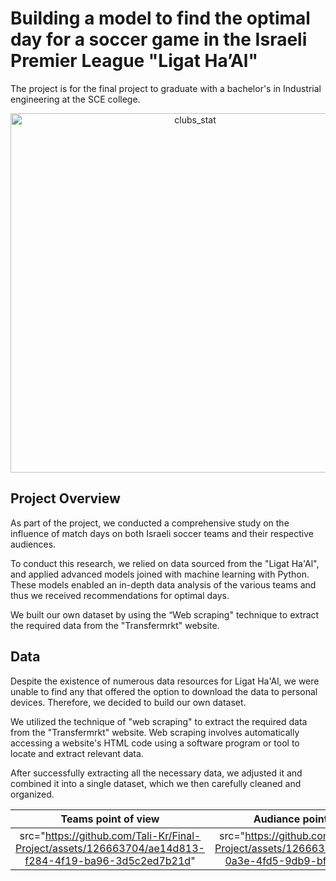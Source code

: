 # Building a model to find the optimal day for a soccer game in the Israeli Premier League "Ligat Ha’Al"
The project is for the final project to graduate with a bachelor's in Industrial engineering at the SCE college.
<p align="center">
  <img width="575" alt="clubs_stat" src="https://github.com/Tali-Kr/Final-Project/assets/126663704/9d074c13-e542-41d5-950a-592e15cc60b3" align="center">
  </p>

## Project Overview
As part of the project, we conducted a comprehensive study on the influence of match days on both Israeli soccer teams and their respective audiences.

To conduct this research, we relied on data sourced from the "Ligat Ha'Al", and applied advanced models joined with machine learning with Python. These models enabled an in-depth data analysis of the various teams and thus we received recommendations for optimal days.

We built our own dataset by using the “Web scraping" technique to extract the required data from the "Transfermrkt" website.

## Data
Despite the existence of numerous data resources for Ligat Ha'Al, we were unable to find any that offered the option to download the data to personal devices. Therefore, we decided to build our own dataset.

We utilized the technique of "web scraping" to extract the required data from the "Transfermrkt" website. Web scraping involves automatically accessing a website's HTML code using a software program or tool to locate and extract relevant data.

After successfully extracting all the necessary data, we adjusted it and combined it into a single dataset, which we then carefully cleaned and organized.

|                                         Teams point of view                                          |                                        Audiance point of view                                        |
|:----------------------------------------------------------------------------------------------------:|:----------------------------------------------------------------------------------------------------:|
| src="https://github.com/Tali-Kr/Final-Project/assets/126663704/ae14d813-f284-4f19-ba96-3d5c2ed7b21d" | src="https://github.com/Tali-Kr/Final-Project/assets/126663704/9d053c63-0a3e-4fd5-9db9-bf77c9b1d579" |

